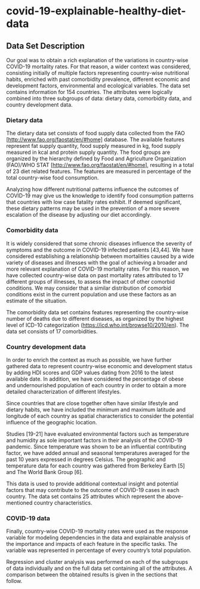 # covid-19-explainable-healthy-diet-data

## Data Set Description

Our goal was to obtain a rich explanation of the variations in country-wise COVID-19 mortality rates. For that reason, a wider context was considered, consisting initially of multiple factors representing country-wise nutritional habits, enriched with past comorbidity prevalence, different economic and development factors, environmental and ecological variables. 
The data set contains information for 154 countries. The attributes were logically combined into three subgroups of data: dietary data, comorbidity data, and country development data. 

### Dietary data
The dietary data set consists of food supply data collected from the FAO [http://www.fao.org/faostat/en/#home] database. The available features represent fat supply quantity, food supply measured in kg, food supply measured in kcal and protein supply quantity. The food groups are organized by the hierarchy defined by Food and Agriculture Organization (FAO)/WHO STAT [http://www.fao.org/faostat/en/#home], resulting in a total of 23 diet related features. The features are measured in percentage of the total country-wise food consumption. 

Analyzing how different nutritional patterns influence the outcomes of COVID-19 may give us the knowledge to identify food consumption patterns that countries with low case fatality rates exhibit. If deemed significant, these dietary patterns may be used in the prevention of a more severe escalation of the disease by adjusting our diet accordingly.

### Comorbidity data
It is widely considered that some chronic diseases influence the severity of symptoms and the outcome in COVID-19 infected patients [43,44]. We have considered establishing a relationship between mortalities caused by a wide variety of diseases and illnesses with the goal of achieving a broader and more relevant explanation of COVID-19 mortality rates. For this reason, we have collected country-wise data on past mortality rates attributed to 17 different groups of illnesses, to assess the impact of other comorbid conditions. We may consider that a similar distribution of comorbid conditions exist in the current population and use these factors as an estimate of the situation.

The comorbidity data set contains features representing the country-wise number of deaths due to different diseases, as organized by the highest level of ICD-10 categorization (https://icd.who.int/browse10/2010/en). The data set consists of 17 comorbidities.

### Country development data
In order to enrich the context as much as possible, we have further gathered data to represent country-wise economic and development status by adding HDI scores and GDP values dating from 2016 to the latest available date.  In addition, we have considered the percentage of obese and undernourished population of each country in order to obtain a more detailed characterization of different lifestyles.

Since countries that are close together often have similar lifestyle and dietary habits, we have included the minimum and maximum latitude and longitude of each country as spatial characteristics to consider the potential influence of the geographic location. 

Studies [19-21] have evaluated environmental factors such as temperature and humidity as sole important factors in their analysis of the COVID-19 pandemic. Since temperature was shown to be an influential contributing factor, we have added annual and seasonal temperatures averaged for the past 10 years expressed in degrees Celsius. The geographic and temperature data for each country was gathered from Berkeley Earth [5] and The World Bank Group [6]. 

This data is used to provide additional contextual insight and potential factors that may contribute to the outcome of COVID-19 cases in each country. The data set contains 25 attributes which represent the above-mentioned country characteristics.

### COVID-19 data
Finally, country-wise COVID-19 mortality rates were used as the response variable for modeling dependencies in the data and explainable analysis of the importance and impacts of each feature in the specific tasks. The variable was represented in percentage of every country’s total population.

Regression and cluster analysis was performed on each of the subgroups of data individually and on the full data set containing all of the attributes. A comparison between the obtained results is given in the sections that follow.
